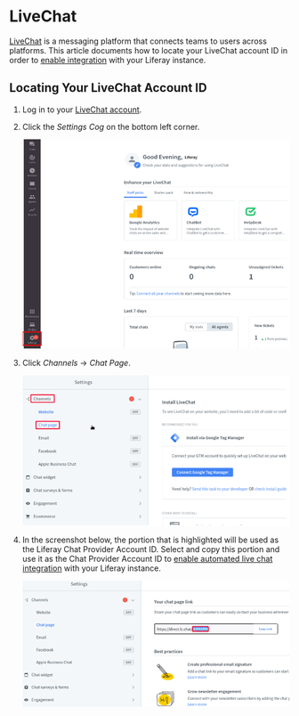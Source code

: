 # LiveChat

[LiveChat](https://www.livechat.com/) is a messaging platform that connects teams to users across platforms. This article documents how to locate your LiveChat account ID in order to [enable integration](../enabling-automated-live-chat-systems.md) with your Liferay instance.

## Locating Your LiveChat Account ID

1. Log in to your [LiveChat account](https://my.livechatinc.com/).

1. Click the *Settings Cog* on the bottom left corner. 

    ![Dashboard](./livechat/images/01.png)

1. Click *Channels* &rarr; *Chat Page*. 

    ![Chat Page](./livechat/images/02.png)

1. In the screenshot below, the portion that is highlighted will be used as the Liferay Chat Provider Account ID.  Select and copy this portion and use it as the Chat Provider Account ID to [enable automated live chat integration](../enabling-automated-live-chat-systems.md) with your Liferay instance.

    ![An example of an Account Id is provided, that is the Chat Provider Id.](./livechat/images/03.png)